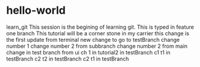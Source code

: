 # hello-world

learn_git
This session is the begining of learning git.
This is typed in feature one branch
This tutorial will be a corner stone in my carrier
this change is the first update from terminal
new change to go to testBranch
change number 1
change number 2 from subbranch
change number 2 from main
change in test branch from ui
ch 1 in tutorial2 in testBranch
c1 t1 in testBranch
c2 t2 in testBranch
c2 t1 in testBranch

